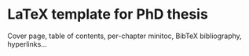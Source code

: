 # LaTeX template for PhD thesis

Cover page, table of contents, per-chapter minitoc, BibTeX bibliography, hyperlinks...
